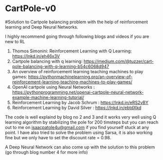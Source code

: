 # CartPole-v0
#Solution to Cartpole balancing problem with the help of reinforcement learning and Deep Neural Networks.

I highly recommend going through following blogs and videos if you are new to RL
1) Thomos Simonini: Reinforcement Learning with Q Learning: https://lnkd.in/eh46x3V 
2) Cartpole balancing with q learning: https://medium.com/@tuzzer/cart-pole-balancing-with-q-learning-b54c6068d947
3) An overview of reinforcement learning teaching machines to play games: https://pythonmachinelearning.pro/an-overview-of-reinforcement-learning-teaching-machines-to-play-games/
4) OpenAI cartpole using Neural Networks : https://pythonprogramming.net/openai-cartpole-neural-network-example-machine-learning-tutorial/
5) Reinforcement Learning by Jacob Schrum : https://lnkd.in/eRS2vBY
6) Reinforcement Learning by David Silver : https://lnkd.in/ebtdXkd

The code is well explaind by blog no 2 and 3 and it works very well using Q learning algorithm by stabilizing the pole for 200 timsteps but you can reach out to me on isaacpatole4u@gmail.com if you find yourself stuck at any point. 
I have also tried to solve the problem using Sarsa, it is also working fine but we only have to set the discount rate = 0.98. 

A Deep Neural Network can also come up with the solution to this problem (go through blog number 4 for more info)
